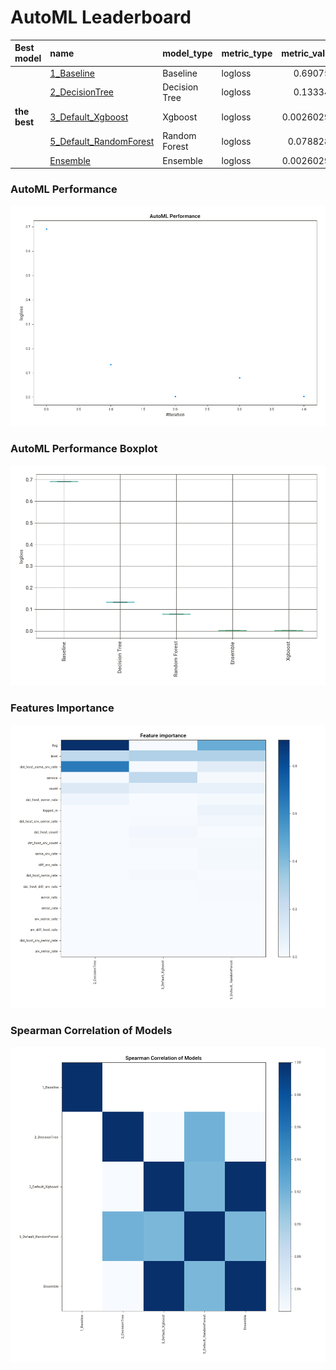 # AutoML Leaderboard

| Best model   | name                                                       | model_type    | metric_type   |   metric_value |   train_time |
|:-------------|:-----------------------------------------------------------|:--------------|:--------------|---------------:|-------------:|
|              | [1_Baseline](1_Baseline/README.md)                         | Baseline      | logloss       |     0.690754   |         2.04 |
|              | [2_DecisionTree](2_DecisionTree/README.md)                 | Decision Tree | logloss       |     0.133343   |        22    |
| **the best** | [3_Default_Xgboost](3_Default_Xgboost/README.md)           | Xgboost       | logloss       |     0.00260297 |        23.41 |
|              | [5_Default_RandomForest](5_Default_RandomForest/README.md) | Random Forest | logloss       |     0.0788286  |        15.34 |
|              | [Ensemble](Ensemble/README.md)                             | Ensemble      | logloss       |     0.00260297 |         0.52 |

### AutoML Performance
![AutoML Performance](ldb_performance.png)

### AutoML Performance Boxplot
![AutoML Performance Boxplot](ldb_performance_boxplot.png)

### Features Importance
![features importance across models](features_heatmap.png)



### Spearman Correlation of Models
![models spearman correlation](correlation_heatmap.png)

